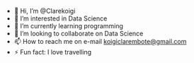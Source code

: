 - 👋 Hi, I’m @Clarekoigi
- 👀 I’m interested in Data Science
- 🌱 I’m currently learning programming
- 💞️ I’m looking to collaborate on Data Science 
- 📫 How to reach me on e-mail koigiclarembote@gmail.com
- ⚡ Fun fact: I love travelling

<!---
Clarekoigi/Clarekoigi is a ✨ special ✨ repository because its `README.md` (this file) appears on your GitHub profile.
You can click the Preview link to take a look at your changes.
--->
